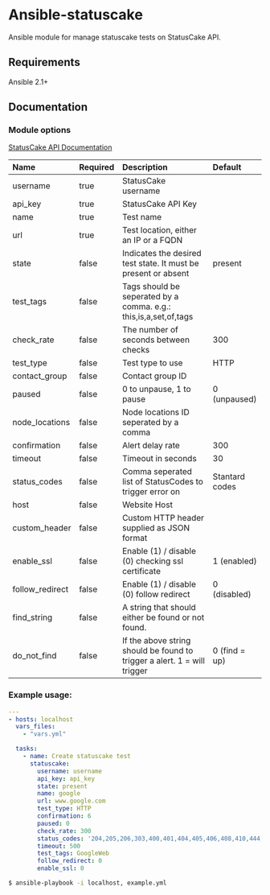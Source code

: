 # Ansible-statuscake

Ansible module for manage statuscake tests on StatusCake API.

## Requirements

Ansible 2.1+

## Documentation

### Module options

[StatusCake API Documentation](https://www.statuscake.com/api)

| Name                 | Required | Description                                                                                   | Default        |
|:---------------------|:---------|:----------------------------------------------------------------------------------------------|:---------------|
| username             | true     | StatusCake username                                                                           |                |
| api_key              | true     | StatusCake API Key                                                                            |                |
| name                 | true     | Test name                                                                                     |                |
| url                  | true     | Test location, either an IP or a FQDN                                                         |                |
| state                | false    | Indicates the desired test state. It must be present or absent                                | present        |
| test_tags            | false    | Tags should be seperated by a comma. e.g.: this,is,a,set,of,tags                              |                |
| check_rate           | false    | The number of seconds between checks                                                          | 300            |
| test_type            | false    | Test type to use                                                                              | HTTP           |
| contact_group        | false    | Contact group ID                                                                              |                |
| paused               | false    | 0 to unpause, 1 to pause                                                                      | 0 (unpaused)   |
| node_locations       | false    | Node locations ID seperated by a comma                                                        |                |
| confirmation         | false    | Alert delay rate                                                                              | 300            |
| timeout              | false    | Timeout in seconds                                                                            | 30             |
| status_codes         | false    | Comma seperated list of StatusCodes to trigger error on                                       | Stantard codes |
| host                 | false    | Website Host                                                                                  |                |
| custom_header        | false    | Custom HTTP header supplied as JSON format                                                    |                |
| enable_ssl           | false    | Enable (1) / disable (0) checking ssl certificate                                             | 1 (enabled)    |
| follow_redirect      | false    | Enable (1) / disable (0) follow redirect                                                      | 0 (disabled)   |
| find_string          | false    | A string that should either be found or not found.                                            |                |
| do_not_find          | false    | If the above string should be found to trigger a alert. 1 = will trigger                      | 0 (find = up)  |

### Example usage:

``` yml
---
- hosts: localhost
  vars_files:
    - "vars.yml"

  tasks:
    - name: Create statuscake test
      statuscake: 
        username: username
        api_key: api_key
        state: present
        name: google
        url: www.google.com
        test_type: HTTP
        confirmation: 6
        paused: 0
        check_rate: 300
        status_codes: '204,205,206,303,400,401,404,405,406,408,410,444,429,494,495,496,499,500,501,502,504,505,506,507,511,598,599'
        timeout: 500
        test_tags: GoogleWeb
        follow_redirect: 0
        enable_ssl: 0
```

``` bash
$ ansible-playbook -i localhost, example.yml
```
